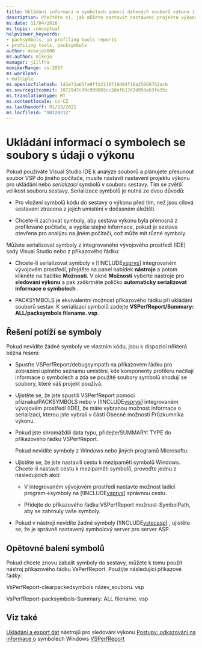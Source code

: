 ```yaml
---
title: Ukládání informací o symbolech pomocí datových souborů výkonu | Microsoft Docs
description: Přečtěte si, jak můžete nastavit nastavení projektu výkonu pro ukládání nebo serializaci symbolů v souboru sestavy.
ms.date: 11/04/2016
ms.topic: conceptual
helpviewer_keywords:
- packsymbols, in profiling tools reports
- profiling tools, packsymbols
author: mikejo5000
ms.author: mikejo
manager: jillfra
monikerRange: vs-2017
ms.workload:
- multiple
ms.openlocfilehash: 142e73a65fa9ffd2210719d84f18a25068762acb
ms.sourcegitcommit: 18729d7c99c999865cc2defb17d3d956eb3fe35c
ms.translationtype: MT
ms.contentlocale: cs-CZ
ms.lasthandoff: 01/23/2021
ms.locfileid: "98720212"
---
```

# <a name="saving-symbol-information-with-performance-data-files"></a>Ukládání informací o symbolech se soubory s údaji o výkonu

Pokud používáte Visual Studio IDE k analýze souborů a plánujete přesunout soubor VSP do jiného počítače, musíte nastavit nastavení projektu výkonu pro ukládání nebo *serializaci* symbolů v souboru sestavy. Tím se zvětší velikost souboru sestavy. Serializace symbolů je nutná ze dvou důvodů:

- Pro vložení symbolů kódu do sestavy o výkonu před tím, než jsou cílová sestavení ztracena z jejich umístění v dočasném úložišti.

- Chcete-li zachovat symboly, aby sestava výkonu byla přenosná z profilované počítače, a vypíše stejné informace, pokud je sestava otevřena pro analýzu na jiném počítači, což může mít různé symboly.

Můžete serializovat symboly z integrovaného vývojového prostředí (IDE) sady Visual Studio nebo z příkazového řádku:

- Chcete-li serializovat symboly v [!INCLUDE[vsprvs](../code-quality/includes/vsprvs_md.md)] integrovaném vývojovém prostředí, přejděte na panel nabídek **nástroje** a potom klikněte na tlačítko **Možnosti**. V okně **Možnosti** vyberte nástroje pro **sledování výkonu** a pak zaškrtněte políčko **automaticky serializovat informace o symbolech** .

- PACKSYMBOLS je ekvivalentní možnost příkazového řádku při ukládání souborů sestav. K serializaci symbolů zadejte **VSPerfReport/Summary: ALL/packsymbols filename. vsp**.

## <a name="troubleshooting-symbol-problems"></a>Řešení potíží se symboly

Pokud nevidíte žádné symboly ve vlastním kódu, jsou k dispozici některá běžná řešení:

- Spusťte VSPerfReport/debugsympath na příkazovém řádku pro zobrazení úplného seznamu umístění, kde komponenty profileru načítají informace o symbolech a zda se použité soubory symbolů shodují se soubory, které váš projekt používá.

- Ujistěte se, že jste spustili VSPerfReport pomocí příznaku/PACKSYMBOLS nebo v [!INCLUDE[vsprvs](../code-quality/includes/vsprvs_md.md)] integrovaném vývojovém prostředí (IDE), že máte vybranou možnost informace o serializaci, kterou jste vybrali v části Obecné možnosti Průzkumníka výkonu.

- Pokud jste shromáždili data typu, přidejte/SUMMARY: TYPE do příkazového řádku VSPerfReport.

  Pokud nevidíte symboly z Windows nebo jiných programů Microsoftu:

- Ujistěte se, že jste nastavili cestu k mezipaměti symbolů Windows. Chcete-li nastavit cestu k mezipaměti symbolů, proveďte jednu z následujících akcí:

  - V integrovaném vývojovém prostředí nastavte možnost ladicí program->symboly na [!INCLUDE[vsprvs](../code-quality/includes/vsprvs_md.md)] správnou cestu.

  - Přidejte do příkazového řádku VSPerfReport možnost-SymbolPath, aby se zahrnuly vaše symboly.

- Pokud v nástroji nevidíte žádné symboly [!INCLUDE[vstecasp](../code-quality/includes/vstecasp_md.md)] , ujistěte se, že je správně nastavený symbolový server pro server ASP.

## <a name="repacking-symbols"></a>Opětovné balení symbolů

Pokud chcete znovu zabalit symboly do sestavy, můžete k tomu použít nástroj příkazového řádku VsPerfReport. Použijte následující příkazové řádky:

VsPerfReport-clearpackedsymbols název_souboru. vsp

VsPerfReport-packsymbols-Summary: ALL filename. vsp

## <a name="see-also"></a>Viz také

[Ukládání a export dat](../profiling/saving-and-exporting-performance-tools-data.md) 
 nástrojů pro sledování výkonu [Postupy: odkazování na informace o](../profiling/how-to-reference-windows-symbol-information.md) 
 symbolech Windows [VSPerfReport](../profiling/vsperfreport.md)
